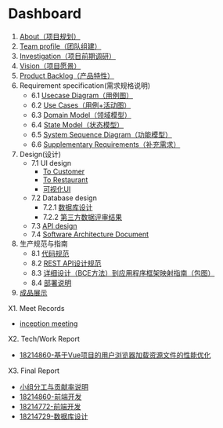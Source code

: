 ﻿# Dashboard

1. [About（项目规划）](documents/1_about.md)
2. [Team profile（团队组建）](documents/2_team_profile.md)
3. [Investigation（项目前期调研）](documents/3_investigation.md)
4. [Vision（项目愿景）](documents/4_vision.md)
5. [Product Backlog（产品特性）](documents/5_product_backlog.md)
6. Requirement specification(需求规格说明)
	- 6.1 [Usecase Diagram（用例图）](documents/6_requirement_specification/use_case.md#用例图)
	- 6.2 [Use Cases（用例+活动图）](documents/6_requirement_specification/use_case.md#用例文本与活动图)
	- 6.3 [Domain Model（领域模型）](documents/6_requirement_specification/domain_model.md)
	- 6.4 [State Model（状态模型）](documents/6_requirement_specification/state_model.md)
	- 6.5 [System Sequence Diagram（功能模型）](documents/6_requirement_specification/system_sequence_diagram.md)
	- 6.6 [Supplementary Requirements（补充需求）](documents/6_requirement_specification/supplementary_requirements.md)
7. Design(设计)
	- 7.1 UI design
		- [To Customer](documents/7_design/ui_design/to_customer.md)
		- [To Restaurant](documents/7_design/ui_design/to_restaurant.md)
		- [可视化UI](Dashboard/documents/7_design/ui_design/front_end_2B/index.html)
	- 7.2 Database design
		- 7.2.1 [数据库设计](documents/7_design/database_design.md)
		- 7.2.2 [第三方数据评审结果](https://github.com/FiringCalorie/Dashboard/issues)
	- 7.3 [API design](documents/7_design/api_design/API-Swagger-Preview/index.html)
	- 7.4 [Software Architecture Document](documents/7_design/software_architecture_document.md)
8. 生产规范与指南
	- 8.1 [代码规范](documents/8_production_specifications_and_guidelines/code_style.md)
	- 8.2 [REST API设计规范](http://www.ruanyifeng.com/blog/2014/05/restful_api.html)
	- 8.3 [详细设计（BCE方法）到应用程序框架映射指南（包图）](documents/8_production_specifications_and_guidelines/BCE.md)
	- 8.4 [部署说明](documents/8_production_specifications_and_guidelines/deployment.md)
9. [成品展示](documents/9_display.md)

X1. Meet Records
  - [inception meeting](documents/x1_meetings_records/inception_meeting.md)

X2. Tech/Work Report
  - [18214860-基于Vue项目的用户浏览器加载资源文件的性能优化](https://blog.csdn.net/SkyeBeFreeman/article/details/83273677)

X3. Final Report
  - [小组分工与贡献率说明](documents/x3_final_report/contribution_rate_description.md)
  - [18214860-前端开发](documents/x3_final_report/18214860_前端开发.md)
  - [18214772-前端开发](documents/x3_final_report/18214772_前端开发.md)
  - [18214729-数据库设计](documents/x3_final_report/18214729_数据库设计.md)
